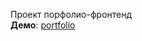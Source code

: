 Проект порфолио-фронтенд <br>
**Демо**: [portfolio](https://dementrum.github.io/portfolio/build/index.html)
